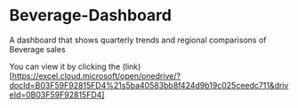 # Beverage-Dashboard
A dashboard that shows quarterly trends and regional comparisons of  Beverage sales

You can view it by clicking the (link)[https://excel.cloud.microsoft/open/onedrive/?docId=B03F59F92815FD4%21s5ba40583bb8f424d9b19c025ceedc711&driveId=0B03F59F92815FD4]
